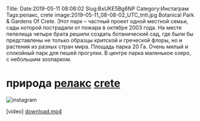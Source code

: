 Title:
Date:2019-05-11 08:08:02
Slug:BxUKE5Bg6NP
Category:Инстаграм
Tags:релакс, crete
image:2019-05-11_08-08-02_UTC_tntl.jpg
Botanical Park & Gardens Of Crete.
Этот парк – частный проект одной местной семьи, сады которой пострадали от пожара в октябре 2003 года. На месте пепелища четыре брата решили создать ботанический сад, где были бы представлены не только образцы критской и греческой флоры, но и растения из разных стран мира. Площадь парка 20 Га.
Очень милый и спокойный парк для пешей прогулки. В центре парка маленькое озеро, с  небольшим зоопарком.
# природа [релакс]({tag}релакс) [crete]({tag}crete)
![instagram]({attach}images/2019-05-11_08-08-02_UTC.jpg)

[video]
[download.mp4]({attach}images/2019-05-11_08-08-02_UTC.mp4)
